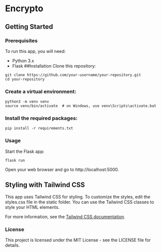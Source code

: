 # Encrypto

## Getting Started
### Prerequisites
To run this app, you will need:

* Python 3.x
* Flask
##Installation
Clone this repository:
```
git clone https://github.com/your-username/your-repository.git
cd your-repository
```

### Create a virtual environment:

```
python3 -m venv venv
source venv/bin/activate  # on Windows, use venv\Scripts\activate.bat
```

### Install the required packages:

```
pip install -r requirements.txt
```
### Usage
Start the Flask app:

```
flask run
```

Open your web browser and go to http://localhost:5000.


## Styling with Tailwind CSS
This app uses Tailwind CSS for styling. To customize the styles, edit the styles.css file in the static folder. You can use the Tailwind CSS classes to style your HTML elements.

For more information, see the [Tailwind CSS documentation](https://tailwindcss.com/docs).

### License
This project is licensed under the MIT License - see the LICENSE file for details.
